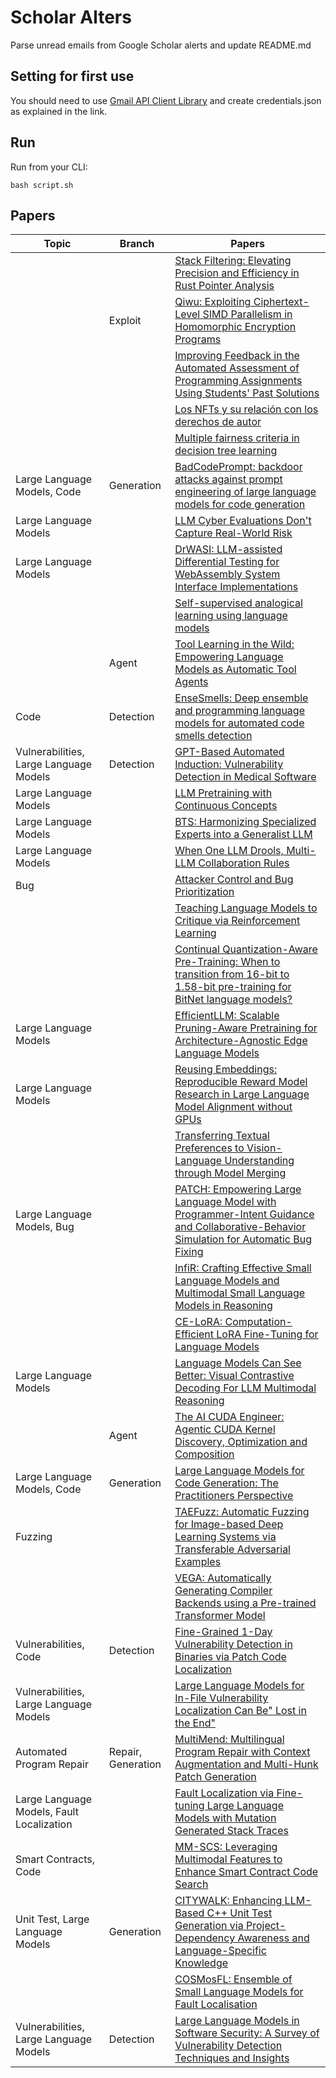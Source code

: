 # Scholar Alters
Parse unread emails from Google Scholar alerts and update README.md

## Setting for first use
You should need to use [Gmail API Client Library](https://developers.google.com/gmail/api/quickstart/python) and create
credentials.json as explained in the link.

## Run
Run from your CLI:
```
bash script.sh
```
## Papers

| Topic | Branch | Papers |
| --- | --- | --- |
|  |  | [Stack Filtering: Elevating Precision and Efficiency in Rust Pointer Analysis](https://scholar.google.com/scholar_url?url=https://dl.acm.org/doi/abs/10.1145/3696443.3708921&hl=vi&sa=X&d=17223960210952147653&ei=-Ya-Z-hdj7DqtA-O0ww&scisig=AFWwaeZvcsoweo1wpqursugJAVr3&oi=scholaralrt&hist=apJ4fD8AAAAJ:13534924455939102554:AFWwaeZN-y-gtbFtywJ0Xio3nYxl&html=&pos=0&folt=cit) |
|  | Exploit | [Qiwu: Exploiting Ciphertext-Level SIMD Parallelism in Homomorphic Encryption Programs](https://scholar.google.com/scholar_url?url=https://dl.acm.org/doi/abs/10.1145/3696443.3708917&hl=vi&sa=X&d=16815221169015127510&ei=-Ya-Z-hdj7DqtA-O0ww&scisig=AFWwaebm7hMMyJxoecjG2oyCAy4a&oi=scholaralrt&hist=apJ4fD8AAAAJ:13534924455939102554:AFWwaeZN-y-gtbFtywJ0Xio3nYxl&html=&pos=1&folt=cit) |
|  |  | [Improving Feedback in the Automated Assessment of Programming Assignments Using Students' Past Solutions](https://scholar.google.com/scholar_url?url=https://repositorio-aberto.up.pt/bitstream/10216/165474/2/711241.pdf&hl=vi&sa=X&d=6496848809091972454&ei=-Ya-Z-hdj7DqtA-O0ww&scisig=AFWwaeb_xKYYAlf1bz3plq8UUOyG&oi=scholaralrt&hist=apJ4fD8AAAAJ:13534924455939102554:AFWwaeZN-y-gtbFtywJ0Xio3nYxl&html=&pos=2&folt=cit) |
|  |  | [Los NFTs y su relación con los derechos de autor](https://scholar.google.com/scholar_url?url=https://repositori.upf.edu/bitstreams/65393044-0f36-42a4-a616-5a92439bee13/download&hl=en&sa=X&d=6505556431720612589&ei=-Ia-Z6PWOpqU6rQP1_XgwQg&scisig=AFWwaeZI0jF_cMfMTXSWGXM-NOLI&oi=scholaralrt&hist=apJ4fD8AAAAJ:10695555881282652625:AFWwaeakbu5Ta3HmdjfVean1AXL4&html=&pos=0&folt=cit) |
|  |  | [Multiple fairness criteria in decision tree learning](https://scholar.google.com/scholar_url?url=https://dl.acm.org/doi/abs/10.1016/j.asoc.2024.112313&hl=en&sa=X&d=7635889912909913707&ei=-Ia-Z6H0NZ-bieoP2463oAo&scisig=AFWwaeY1_q84kqcp3r6Yuhq6cHOD&oi=scholaralrt&hist=apJ4fD8AAAAJ:5778505219825515303:AFWwaeaDDOggOneW-z6K3HLjAzuP&html=&pos=0&folt=cit) |
| Large Language Models, Code | Generation | [BadCodePrompt: backdoor attacks against prompt engineering of large language models for code generation](https://scholar.google.com/scholar_url?url=https://link.springer.com/article/10.1007/s10515-024-00485-2&hl=en&sa=X&d=1776243190785939085&ei=-Ia-Z4exNNqy6rQPobTBQA&scisig=AFWwaeaoWkUrv1TB5_b8HvqKbeSf&oi=scholaralrt&hist=apJ4fD8AAAAJ:4513401344136555010:AFWwaea8pA4W9ESmXpw9yvMxc7-7&html=&pos=0&folt=rel) |
| Large Language Models |  | [LLM Cyber Evaluations Don't Capture Real-World Risk](https://scholar.google.com/scholar_url?url=https://arxiv.org/pdf/2502.00072&hl=en&sa=X&d=10436678452388694217&ei=-Ia-Z4exNNqy6rQPobTBQA&scisig=AFWwaeYRsD_CMA-HVSNxW0b96HCG&oi=scholaralrt&hist=apJ4fD8AAAAJ:4513401344136555010:AFWwaea8pA4W9ESmXpw9yvMxc7-7&html=&pos=1&folt=rel) |
| Large Language Models |  | [DrWASI: LLM-assisted Differential Testing for WebAssembly System Interface Implementations](https://scholar.google.com/scholar_url?url=https://dl.acm.org/doi/pdf/10.1145/3716379&hl=en&sa=X&d=312400306813282965&ei=-Ia-Z4exNNqy6rQPobTBQA&scisig=AFWwaebJWcniika2mGUvpJYz8IJp&oi=scholaralrt&hist=apJ4fD8AAAAJ:4513401344136555010:AFWwaea8pA4W9ESmXpw9yvMxc7-7&html=&pos=2&folt=rel) |
|  |  | [Self-supervised analogical learning using language models](https://scholar.google.com/scholar_url?url=https://arxiv.org/pdf/2502.00996&hl=en&sa=X&d=4144929691916604536&ei=-Ia-Z4exNNqy6rQPobTBQA&scisig=AFWwaeZjxLfRTdclHrX2nSrBxJEU&oi=scholaralrt&hist=apJ4fD8AAAAJ:4513401344136555010:AFWwaea8pA4W9ESmXpw9yvMxc7-7&html=&pos=3&folt=rel) |
|  | Agent | [Tool Learning in the Wild: Empowering Language Models as Automatic Tool Agents](https://scholar.google.com/scholar_url?url=https://openreview.net/pdf%3Fid%3DT4wMdeFEjX&hl=en&sa=X&d=9498023605403911279&ei=-Ia-Z4exNNqy6rQPobTBQA&scisig=AFWwaeY1NQstqjRIPzN5umxq6p3Z&oi=scholaralrt&hist=apJ4fD8AAAAJ:4513401344136555010:AFWwaea8pA4W9ESmXpw9yvMxc7-7&html=&pos=4&folt=rel) |
| Code | Detection | [EnseSmells: Deep ensemble and programming language models for automated code smells detection](https://scholar.google.com/scholar_url?url=https://www.sciencedirect.com/science/article/pii/S0164121225000433&hl=en&sa=X&d=3161246699262705299&ei=-Ia-Z4exNNqy6rQPobTBQA&scisig=AFWwaeYfGvEphnsdFb92V7PdIqQ0&oi=scholaralrt&hist=apJ4fD8AAAAJ:4513401344136555010:AFWwaea8pA4W9ESmXpw9yvMxc7-7&html=&pos=5&folt=rel) |
| Vulnerabilities, Large Language Models | Detection | [GPT-Based Automated Induction: Vulnerability Detection in Medical Software](https://scholar.google.com/scholar_url?url=https://ieeexplore.ieee.org/abstract/document/10899829/&hl=en&sa=X&d=4257828238536637457&ei=-Ia-Z4exNNqy6rQPobTBQA&scisig=AFWwaebLUMgz30_kE6q-kcisdZTu&oi=scholaralrt&hist=apJ4fD8AAAAJ:4513401344136555010:AFWwaea8pA4W9ESmXpw9yvMxc7-7&html=&pos=6&folt=rel) |
| Large Language Models |  | [LLM Pretraining with Continuous Concepts](https://scholar.google.com/scholar_url?url=https://arxiv.org/pdf/2502.08524&hl=en&sa=X&d=12504769844288214763&ei=-Ia-Z4exNNqy6rQPobTBQA&scisig=AFWwaebpYuCvNC11VxPVRWmt6yly&oi=scholaralrt&hist=apJ4fD8AAAAJ:4513401344136555010:AFWwaea8pA4W9ESmXpw9yvMxc7-7&html=&pos=7&folt=rel) |
| Large Language Models |  | [BTS: Harmonizing Specialized Experts into a Generalist LLM](https://scholar.google.com/scholar_url?url=https://arxiv.org/pdf/2502.00075&hl=en&sa=X&d=12278444243075612091&ei=-Ia-Z4exNNqy6rQPobTBQA&scisig=AFWwaeY7iDQNRLty6EiaNRcXbbG5&oi=scholaralrt&hist=apJ4fD8AAAAJ:4513401344136555010:AFWwaea8pA4W9ESmXpw9yvMxc7-7&html=&pos=8&folt=rel) |
| Large Language Models |  | [When One LLM Drools, Multi-LLM Collaboration Rules](https://scholar.google.com/scholar_url?url=https://arxiv.org/pdf/2502.04506&hl=en&sa=X&d=7046526449959889970&ei=-Ia-Z4exNNqy6rQPobTBQA&scisig=AFWwaeaaFu898TY2VXpFhsdlOWDI&oi=scholaralrt&hist=apJ4fD8AAAAJ:4513401344136555010:AFWwaea8pA4W9ESmXpw9yvMxc7-7&html=&pos=9&folt=rel) |
| Bug |  | [Attacker Control and Bug Prioritization](https://scholar.google.com/scholar_url?url=https://arxiv.org/pdf/2501.17740&hl=vi&sa=X&d=15057876797368454410&ei=-Ya-Z5ygAoC96rQP8aHjuQY&scisig=AFWwaeaxameqPjvXzHHGVksHReiY&oi=scholaralrt&hist=apJ4fD8AAAAJ:16065687014273664109:AFWwaeYpvD7V4gPm0ywHhNT6YvSk&html=&pos=0&folt=rel) |
|  |  | [Teaching Language Models to Critique via Reinforcement Learning](https://scholar.google.com/scholar_url?url=https://arxiv.org/pdf/2502.03492&hl=en&sa=X&d=3364037340618996317&ei=-Ia-Z8nHMp-_6rQP4PKGiAc&scisig=AFWwaeap94uLbChiHqO7e663sSlF&oi=scholaralrt&hist=apJ4fD8AAAAJ:3096313017463695374:AFWwaeb8R4GEV1B4xk_Cz2b6H7gj&html=&pos=0&folt=rel) |
|  |  | [Continual Quantization-Aware Pre-Training: When to transition from 16-bit to 1.58-bit pre-training for BitNet language models?](https://scholar.google.com/scholar_url?url=https://arxiv.org/pdf/2502.11895&hl=en&sa=X&d=5315475009734524900&ei=-Ia-Z8nHMp-_6rQP4PKGiAc&scisig=AFWwaeac1W1T5CLpz9ocqASaiX6z&oi=scholaralrt&hist=apJ4fD8AAAAJ:3096313017463695374:AFWwaeb8R4GEV1B4xk_Cz2b6H7gj&html=&pos=2&folt=rel) |
| Large Language Models |  | [EfficientLLM: Scalable Pruning-Aware Pretraining for Architecture-Agnostic Edge Language Models](https://scholar.google.com/scholar_url?url=https://arxiv.org/pdf/2502.06663&hl=en&sa=X&d=4201422002031415934&ei=-Ia-Z8nHMp-_6rQP4PKGiAc&scisig=AFWwaeY-Eig4oM44ld6QzAAHeJHJ&oi=scholaralrt&hist=apJ4fD8AAAAJ:3096313017463695374:AFWwaeb8R4GEV1B4xk_Cz2b6H7gj&html=&pos=3&folt=rel) |
| Large Language Models |  | [Reusing Embeddings: Reproducible Reward Model Research in Large Language Model Alignment without GPUs](https://scholar.google.com/scholar_url?url=https://arxiv.org/pdf/2502.04357&hl=en&sa=X&d=3715619001739082182&ei=-Ia-Z8nHMp-_6rQP4PKGiAc&scisig=AFWwaealryySOwwCvHLpPtOvc8gl&oi=scholaralrt&hist=apJ4fD8AAAAJ:3096313017463695374:AFWwaeb8R4GEV1B4xk_Cz2b6H7gj&html=&pos=4&folt=rel) |
|  |  | [Transferring Textual Preferences to Vision-Language Understanding through Model Merging](https://scholar.google.com/scholar_url?url=https://arxiv.org/pdf/2502.13487&hl=en&sa=X&d=13394854825546742863&ei=-Ia-Z8nHMp-_6rQP4PKGiAc&scisig=AFWwaeZODCXIAqV46WkZ3PiYLOnm&oi=scholaralrt&hist=apJ4fD8AAAAJ:3096313017463695374:AFWwaeb8R4GEV1B4xk_Cz2b6H7gj&html=&pos=5&folt=rel) |
| Large Language Models, Bug |  | [PATCH: Empowering Large Language Model with Programmer-Intent Guidance and Collaborative-Behavior Simulation for Automatic Bug Fixing](https://scholar.google.com/scholar_url?url=https://dl.acm.org/doi/pdf/10.1145/3718739&hl=en&sa=X&d=4512200624169268396&ei=-Ia-Z8nHMp-_6rQP4PKGiAc&scisig=AFWwaebS_r5noFuAipGb8k4V1Qh1&oi=scholaralrt&hist=apJ4fD8AAAAJ:3096313017463695374:AFWwaeb8R4GEV1B4xk_Cz2b6H7gj&html=&pos=6&folt=rel) |
|  |  | [InfiR: Crafting Effective Small Language Models and Multimodal Small Language Models in Reasoning](https://scholar.google.com/scholar_url?url=https://arxiv.org/pdf/2502.11573&hl=en&sa=X&d=2040677933085995796&ei=-Ia-Z8nHMp-_6rQP4PKGiAc&scisig=AFWwaeZDYD_mnYjLxJYKHWP3K2QX&oi=scholaralrt&hist=apJ4fD8AAAAJ:3096313017463695374:AFWwaeb8R4GEV1B4xk_Cz2b6H7gj&html=&pos=7&folt=rel) |
|  |  | [CE-LoRA: Computation-Efficient LoRA Fine-Tuning for Language Models](https://scholar.google.com/scholar_url?url=https://arxiv.org/pdf/2502.01378&hl=en&sa=X&d=3293256144145864305&ei=-Ia-Z8nHMp-_6rQP4PKGiAc&scisig=AFWwaebWpmkGbQFZBqrYVxsBzGax&oi=scholaralrt&hist=apJ4fD8AAAAJ:3096313017463695374:AFWwaeb8R4GEV1B4xk_Cz2b6H7gj&html=&pos=8&folt=rel) |
| Large Language Models |  | [Language Models Can See Better: Visual Contrastive Decoding For LLM Multimodal Reasoning](https://scholar.google.com/scholar_url?url=https://arxiv.org/pdf/2502.11751&hl=en&sa=X&d=11065919914523651369&ei=-Ia-Z8nHMp-_6rQP4PKGiAc&scisig=AFWwaeafJ9hHibn9FVw6fdjz4t5T&oi=scholaralrt&hist=apJ4fD8AAAAJ:3096313017463695374:AFWwaeb8R4GEV1B4xk_Cz2b6H7gj&html=&pos=9&folt=rel) |
|  | Agent | [The AI CUDA Engineer: Agentic CUDA Kernel Discovery, Optimization and Composition](https://scholar.google.com/scholar_url?url=https://pub.sakana.ai/static/paper.pdf&hl=en&sa=X&d=12255561430563215145&ei=-Ya-Z7K-A9aIieoPmPjaqQE&scisig=AFWwaeb0H0j-u3KlBEpk1vm2CgUL&oi=scholaralrt&hist=apJ4fD8AAAAJ:16237994392044955269:AFWwaebaLgrVcMkfKx1Gjt1mqPQn&html=&pos=0&folt=cit) |
| Large Language Models, Code | Generation | [Large Language Models for Code Generation: The Practitioners Perspective](https://scholar.google.com/scholar_url?url=https://arxiv.org/pdf/2501.16998&hl=en&sa=X&d=9549112860800583681&ei=-Ia-Z4rqOJuoieoP1dTzuQg&scisig=AFWwaeaBFzGHeQ5lZeg9mJI_Zliu&oi=scholaralrt&hist=apJ4fD8AAAAJ:8900472388513427833:AFWwaeZM7Y6I9R2ROVLnk31jdyVz&html=&pos=0&folt=rel) |
| Fuzzing |  | [TAEFuzz: Automatic Fuzzing for Image-based Deep Learning Systems via Transferable Adversarial Examples](https://scholar.google.com/scholar_url?url=https://dl.acm.org/doi/abs/10.1145/3714463&hl=en&sa=X&d=2290977413715755530&ei=-Ia-Z4rqOJuoieoP1dTzuQg&scisig=AFWwaeboO7FNSCvEUedw2zDgE2Mx&oi=scholaralrt&hist=apJ4fD8AAAAJ:8900472388513427833:AFWwaeZM7Y6I9R2ROVLnk31jdyVz&html=&pos=1&folt=rel) |
|  |  | [VEGA: Automatically Generating Compiler Backends using a Pre-trained Transformer Model](https://scholar.google.com/scholar_url?url=https://dl.acm.org/doi/abs/10.1145/3696443.3708931&hl=en&sa=X&d=15317567298049045230&ei=-Ia-Z4rqOJuoieoP1dTzuQg&scisig=AFWwaeasv5HZAVRWkUbNxO7vaG2_&oi=scholaralrt&hist=apJ4fD8AAAAJ:8900472388513427833:AFWwaeZM7Y6I9R2ROVLnk31jdyVz&html=&pos=2&folt=rel) |
| Vulnerabilities, Code | Detection | [Fine-Grained 1-Day Vulnerability Detection in Binaries via Patch Code Localization](https://scholar.google.com/scholar_url?url=https://arxiv.org/pdf/2501.17413&hl=en&sa=X&d=5004620199613190980&ei=-Ia-Z4rqOJuoieoP1dTzuQg&scisig=AFWwaeZrApQQ5CxBl1-HoaZnTGoQ&oi=scholaralrt&hist=apJ4fD8AAAAJ:8900472388513427833:AFWwaeZM7Y6I9R2ROVLnk31jdyVz&html=&pos=4&folt=rel) |
| Vulnerabilities, Large Language Models |  | [Large Language Models for In-File Vulnerability Localization Can Be" Lost in the End"](https://scholar.google.com/scholar_url?url=https://arxiv.org/pdf/2502.06898&hl=en&sa=X&d=9797378383585173377&ei=-Ia-Z4rqOJuoieoP1dTzuQg&scisig=AFWwaeYx0_9akMUZJd6BhXjqqVLp&oi=scholaralrt&hist=apJ4fD8AAAAJ:8900472388513427833:AFWwaeZM7Y6I9R2ROVLnk31jdyVz&html=&pos=5&folt=rel) |
| Automated Program Repair | Repair, Generation | [MultiMend: Multilingual Program Repair with Context Augmentation and Multi-Hunk Patch Generation](https://scholar.google.com/scholar_url?url=https://arxiv.org/pdf/2501.16044&hl=en&sa=X&d=14506130219592484027&ei=-Ia-Z4rqOJuoieoP1dTzuQg&scisig=AFWwaeaZU8CARnGy6REu6ZpHFai8&oi=scholaralrt&hist=apJ4fD8AAAAJ:8900472388513427833:AFWwaeZM7Y6I9R2ROVLnk31jdyVz&html=&pos=6&folt=rel) |
| Large Language Models, Fault Localization |  | [Fault Localization via Fine-tuning Large Language Models with Mutation Generated Stack Traces](https://scholar.google.com/scholar_url?url=https://arxiv.org/pdf/2501.18005&hl=en&sa=X&d=10007677839682041249&ei=-Ia-Z4rqOJuoieoP1dTzuQg&scisig=AFWwaearv172zLPT2M5Xja4HMwp1&oi=scholaralrt&hist=apJ4fD8AAAAJ:8900472388513427833:AFWwaeZM7Y6I9R2ROVLnk31jdyVz&html=&pos=7&folt=rel) |
| Smart Contracts, Code |  | [MM-SCS: Leveraging Multimodal Features to Enhance Smart Contract Code Search](https://scholar.google.com/scholar_url?url=https://ieeexplore.ieee.org/abstract/document/10855358/&hl=en&sa=X&d=7141525313787013511&ei=-Ia-Z4rqOJuoieoP1dTzuQg&scisig=AFWwaebM6JzU_Qz4L4tVR3LV_Nc_&oi=scholaralrt&hist=apJ4fD8AAAAJ:8900472388513427833:AFWwaeZM7Y6I9R2ROVLnk31jdyVz&html=&pos=8&folt=rel) |
| Unit Test, Large Language Models | Generation | [CITYWALK: Enhancing LLM-Based C++ Unit Test Generation via Project-Dependency Awareness and Language-Specific Knowledge](https://scholar.google.com/scholar_url?url=https://arxiv.org/pdf/2501.16155&hl=en&sa=X&d=9646135258875628892&ei=-Ia-Z4rqOJuoieoP1dTzuQg&scisig=AFWwaeYxgIWKXUrB3LL61OCTTCLy&oi=scholaralrt&hist=apJ4fD8AAAAJ:8900472388513427833:AFWwaeZM7Y6I9R2ROVLnk31jdyVz&html=&pos=9&folt=rel) |
|  |  | [COSMosFL: Ensemble of Small Language Models for Fault Localisation](https://scholar.google.com/scholar_url?url=https://arxiv.org/pdf/2502.02908&hl=en&sa=X&d=16084406901046556244&ei=-Ia-Z62nPNq16rQP793i4QU&scisig=AFWwaeb79Wj6jGrrAYWgoYXTfMkc&oi=scholaralrt&hist=apJ4fD8AAAAJ:11631047573362457156:AFWwaeYhbBKL65h4pzyKCNru3s-R&html=&pos=0&folt=rel) |
| Vulnerabilities, Large Language Models | Detection | [Large Language Models in Software Security: A Survey of Vulnerability Detection Techniques and Insights](https://scholar.google.com/scholar_url?url=https://arxiv.org/pdf/2502.07049&hl=en&sa=X&d=2363501710013147041&ei=-Ia-Z62nPNq16rQP793i4QU&scisig=AFWwaeZdYD0r4U5a0brYKfAw5_To&oi=scholaralrt&hist=apJ4fD8AAAAJ:11631047573362457156:AFWwaeYhbBKL65h4pzyKCNru3s-R&html=&pos=1&folt=rel) |
